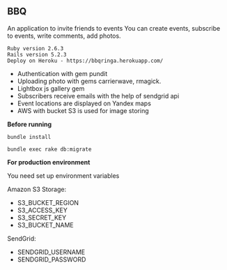 ## BBQ

An application to invite friends to events
You can create events, subscribe to events, write comments, add photos.

    Ruby version 2.6.3
    Rails version 5.2.3
    Deploy on Heroku - https://bbqringa.herokuapp.com/
    

* Authentication with gem pundit
* Uploading photo with gems carrierwave, rmagick. 
* Lightbox js gallery gem
* Subscribers receive emails with the help of sendgrid api
* Event locations are displayed on Yandex maps
* AWS with bucket S3 is used for image storing
    
**Before running**

`bundle install`

`bundle exec rake db:migrate`

**For production environment**

You need set up environment variables

Amazon S3 Storage:

* S3_BUCKET_REGION
* S3_ACCESS_KEY
* S3_SECRET_KEY
* S3_BUCKET_NAME

SendGrid:

* SENDGRID_USERNAME
* SENDGRID_PASSWORD
